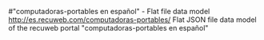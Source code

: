 #"computadoras-portables en español" - Flat file data model
http://es.recuweb.com/computadoras-portables/
Flat JSON file data model of the recuweb portal "computadoras-portables en español"
